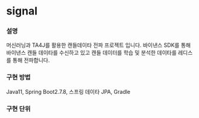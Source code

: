 # signal

### 설명 
머신러닝과 TA4J를 활용한 캔들데이타 전파 프로젝트 입니다.
바이낸스 SDK를 통해 바이낸스 캔들 데이타를 수신하고 있고 
캔들 데이터를 학습 및 분석한 데이타를 레디스를 통해 전파합니다.

### 구현 방법 
Java11, Spring Boot2.7.8, 스프링 데이타 JPA, Gradle

### 구현 단위

